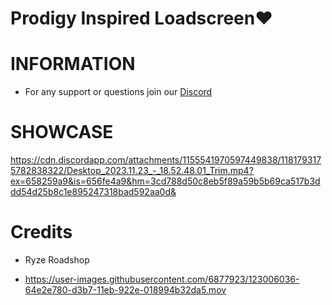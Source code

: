 # Prodigy Inspired Loadscreen❤️

# INFORMATION
- For any support or questions join our [Discord](https://discord.gg/HKu3xVA7m3)

# SHOWCASE
https://cdn.discordapp.com/attachments/1155541970597449838/1181793175782838322/Desktop_2023.11.23_-_18.52.48.01_Trim.mp4?ex=658259a9&is=656fe4a9&hm=3cd788d50c8eb5f89a59b5b69ca517b3ddd54d25b8c1e895247318bad592aa0d&

# Credits
- Ryze Roadshop

- https://user-images.githubusercontent.com/6877923/123006036-64e2e780-d3b7-11eb-922e-018994b32da5.mov
